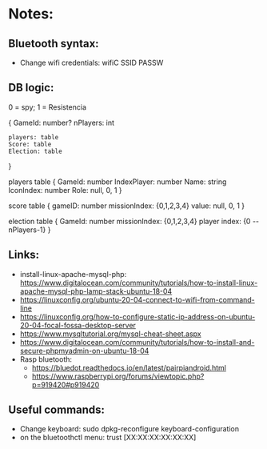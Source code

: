 # Notes:

## Bluetooth syntax:
- Change wifi credentials:
    wifiC SSID PASSW




## DB logic:
0 = spy; 1 = Resistencia 


{
    GameId: number?
    nPlayers: int
    
    players: table
    Score: table
    Election: table
}

players table
{
    GameId: number
    IndexPlayer: number
    Name: string
    IconIndex: number
    Role: null, 0, 1
}

score table
{
    gameID: number
    missionIndex: {0,1,2,3,4}
    value: null, 0, 1
}

election table
{
    GameId: number
    missionIndex: {0,1,2,3,4}
    player index: {0 -- nPlayers-1}
}





## Links:
- install-linux-apache-mysql-php: https://www.digitalocean.com/community/tutorials/how-to-install-linux-apache-mysql-php-lamp-stack-ubuntu-18-04
- https://linuxconfig.org/ubuntu-20-04-connect-to-wifi-from-command-line
- https://linuxconfig.org/how-to-configure-static-ip-address-on-ubuntu-20-04-focal-fossa-desktop-server
- https://www.mysqltutorial.org/mysql-cheat-sheet.aspx
- https://www.digitalocean.com/community/tutorials/how-to-install-and-secure-phpmyadmin-on-ubuntu-18-04
- Rasp bluetooth:
    - https://bluedot.readthedocs.io/en/latest/pairpiandroid.html
    - https://www.raspberrypi.org/forums/viewtopic.php?p=919420#p919420



## Useful commands:

- Change keyboard: sudo dpkg-reconfigure keyboard-configuration
- on the bluetoothctl menu: trust [XX:XX:XX:XX:XX:XX]